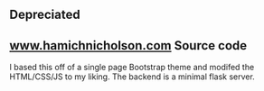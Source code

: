 ## Depreciated 

## www.hamichnicholson.com Source code

I based this off of a single page Bootstrap theme and modifed the HTML/CSS/JS to my liking. The backend is a minimal flask server.
